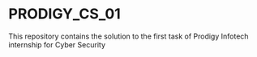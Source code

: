 # PRODIGY_CS_01
This repository contains the solution to the first task of Prodigy Infotech internship for Cyber Security
